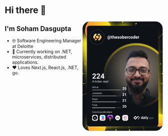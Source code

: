 # Hi there 👋

<!--
**thesobercoder/thesobercoder** is a ✨ _special_ ✨ repository because its `README.md` (this file) appears on your GitHub profile.

Here are some ideas to get you started:

- 🔭 I’m currently working on ...
- 🌱 I’m currently learning ...
- 👯 I’m looking to collaborate on ...
- 🤔 I’m looking for help with ...
- 💬 Ask me about ...
- 📫 How to reach me: ...
- 😄 Pronouns: ...
- ⚡ Fun fact: ...
-->

<div align="left">
  <a href="https://api.daily.dev/get?r=omBratteng" target="_blank">
    <img width="256" align="right" src="https://raw.githubusercontent.com/thesobercoder/thesobercoder/main/devcard.svg" />
  </a>
</div>

## I'm Soham Dasgupta

- :nerd_face: Software Engineering Manager at Deloitte
- :microphone: Currently working on .NET, microservices, distributed applications.
- :heart: Loves Next.js, React.js, .NET, go.
